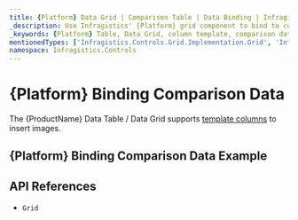 ```yaml
---
title: {Platform} Data Grid | Comparison Table | Data Binding | Infragistics
_description: Use Infragistics' {Platform} grid component to bind to comparison data. View our {ProductName} table demos!
_keywords: {Platform} Table, Data Grid, column template, comparison data, {ProductName}, data binding, Infragistics
mentionedTypes: ['Infragistics.Controls.Grid.Implementation.Grid', 'Infragistics.Controls.Grid.Implementation.Column']
namespace: Infragistics.Controls
---
```


# {Platform} Binding Comparison Data

The {ProductName} Data Table / Data Grid supports [template columns](data-grid-column-types.md#template-column) to insert images.

## {Platform} Binding Comparison Data Example


<code-view style="height: 600px"
           data-demos-base-url="{environment:dvDemosBaseUrl}"
           iframe-src="{environment:dvDemosBaseUrl}/grids/data-grid-type-comparison-table"
           alt="{Platform} Binding Comparison Data Example"
           github-src="grids/data-grid/type-comparison-table">
</code-view>

## API References

 - `Grid`
